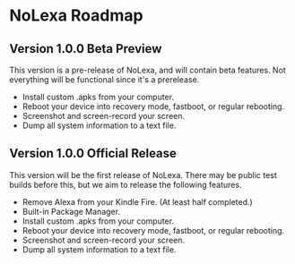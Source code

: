# NoLexa Roadmap


## Version 1.0.0 Beta Preview
This version is a pre-release of NoLexa, and will contain beta features. Not everything will be functional since it's a prerelease.

- Install custom .apks from your computer.
- Reboot your device into recovery mode, fastboot, or regular rebooting.
- Screenshot and screen-record your screen.
- Dump all system information to a text file.

## Version 1.0.0 Official Release
This version will be the first release of NoLexa. There may be public test builds before this, but we aim to release the following features.

- Remove Alexa from your Kindle Fire. (At least half completed.)
- Built-in Package Manager.
- Install custom .apks from your computer.
- Reboot your device into recovery mode, fastboot, or regular rebooting.
- Screenshot and screen-record your screen.
- Dump all system information to a text file.




